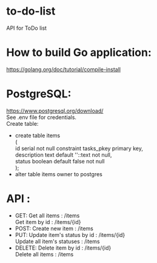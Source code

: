 # to-do-list
API for ToDo list <br />

# How to build Go application:
https://golang.org/doc/tutorial/compile-install <br />

# PostgreSQL:
https://www.postgresql.org/download/ <br />
See .env file for credentials. <br />
Create table: <br />
- create table items<br />
( <br />
    id serial not null constraint tasks_pkey primary key, <br />
    description text    default ''::text not null, <br />
    status      boolean default false    not null <br />
); <br />
- alter table items owner to postgres

# API :

 - GET:
    Get all items : /items <br />
    Get item by id : /items/{id} <br />
 - POST:
    Create new item : /items <br />
 - PUT:
    Update item's status by id : /items/{id} <br />
    Update all item's statuses : /items <br />
 - DELETE:
    Delete item by id : /items/{id} <br />
    Delete all items : /items
